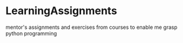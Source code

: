 # LearningAssignments
mentor's assignments and exercises from courses to enable me grasp python programming
